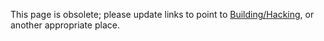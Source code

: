 
This page is obsolete; please update links to point to [Building/Hacking](building/hacking), or another appropriate place.
